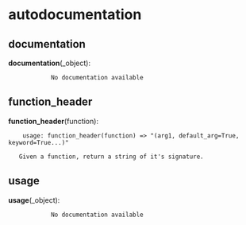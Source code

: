 autodocumentation
==============



documentation
--------------

**documentation**(_object):

				No documentation available


function_header
--------------

**function_header**(function):

		usage: function_header(function) => "(arg1, default_arg=True, keyword=True...)"
    
       Given a function, return a string of it's signature.


usage
--------------

**usage**(_object):

				No documentation available
